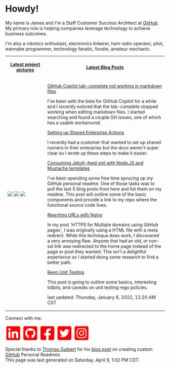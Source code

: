 # Howdy!

<p>My name is James and I'm a Staff Customer Success Architect at <a href="https://github.com">GitHub</a>. My primary role is helping companies leverage technology to achieve business outcomes.</p>
<p>I'm also a robotics enthusiast, electronics tinkerer, ham radio operator, pilot, wannabe programmer, technology fanatic, foodie, amateur mechanic.</p>

<table>
    <tr>
        <th width="25%">
            <p><a href="https://www.instagram.com/jamesmassardo/">Latest project pictures</a></p>
        </th>
        <th>
            <p><a href="https://dxrf.com/blog/">Latest Blog Posts</a></p>
        </th>
    </tr>
    <tr>
        <td>
            <p><img width="200" src="https:&#x2F;&#x2F;cdn1.picuki.com&#x2F;hosted-by-instagram&#x2F;q&#x3D;0exhNuNYnjBcaS3SYdxKjf8K2fRyWgxSZ60STLepjSVmIR1vLHOapZA0mpCj4yRwKwVlASuRYz1n44IpVVtYAz18OUfWQLaKSzpd5qqcUurN1DFl9pBmnbg0JXMYYneq%7C%7C8IoUgmYdSgIGaYDG7uo+qhT5aGuO1lQpTb9d7JGmC4E5ZObS6olhMF4pJ2Jg3Tt%7C%7C9kiJzJE5m4vMAQkpdyJ52tEX%7C%7CD+O8BnsaBwVLYBxMQK5qnRlSaHEmw+Jj8uQnagtIj+kOYA2By%7C%7CWgYJyVGFXp08DnQhl2+BmTF3poJzrIyhDKFe4fEqn4PPaCs9TCpuoxkzsba7k3Pgb0KI%7C%7CmJzhWPQwO7mP6pgqZ2tdaOidO+w2x7QSeL8PJ5IC0k8AtCbZlfRLsakDPkNp6V3P+53%7C%7C06QxACCWJrRxR9CA3NFhmndXscnFK%7C%7CKkumb%7C%7CHTvkTSK%7C%7CVA5lsrjKA&#x3D;&#x3D;" /> <img width="200" src="https:&#x2F;&#x2F;cdn1.picuki.com&#x2F;hosted-by-instagram&#x2F;q&#x3D;0exhNuNYnjBcaS3SYdxKjf8K2fRyWgxSZ60STLepjSVmIR1vLHOapZA0mpCj4yRwKwVlASuRYz1n44wuVltTDD17PkbXSLCNTjxR6aiZVu7N1jVv85FnnLc3LHQZZXGt9cslVQmYdSgIGaYDG7uo+qhT5aGuO1lQpTb9d7JGmC4E5ZObS6olhMF4pJ2Jg3Tt%7C%7C9kiJzJE5m4vMAQkpdyJ52tEX%7C%7CD+O8BnsaBwVLYBxMQK5qnRlSaHEmw+Jj8uQnagtIj+kOYA2DPhcxwe2TipYIQWDnRH0FSfvR13t4gj1aSAMok99PkakIH2bSAEXG428Fk61pu1ynOdV0Gdhm1L9G7bmurjVt1yrIzyP+Ouds3E9ivqe5OIF65KSkxdTa7if3HGEPadKfkfmY4SSqobhAbtoiT7S7734wB4AGgdgTKNVME&#x3D;" /> <img width="200" src="https:&#x2F;&#x2F;cdn1.picuki.com&#x2F;hosted-by-instagram&#x2F;q&#x3D;0exhNuNYnjBcaS3SYdxKjf8K2fRyWgxSZ60STLepjSVmIR1vLHOapZA0mpCj4yRwKwVlASuRYz1n44MiWFVZDz15NUzWT72OSj5R7KiZUejN0jVm85Jokr4yL3AXZHCo98UoUQmYdSgIGaYDG7uo%7C%7Ce4R5vvwbTUHri2TN7ZKyQlWotfpUrJy9ZRzt52U1h+189JldAJZ+jtvdBFundPZlTIeAefzPcBgoK9jC7sLi5RIuqHtnyuxH34+emlsFj3RuYTM2dENhhzrdSFlqjHyAZY1LHMRiVbmuB4065sjuY6NZqBM4bNt5%7C%7CPWeyATUTFPrhdWvKeFmDHjS3iNknlBhWXXz+6QUPgi9rj3B9K8dPqvzyLCM+aTQP1DVSdfUMP3Z2CMePnjV94BpaoYLcdohBOF31SYRojV4xshKxZ52xi4O7FyFda7wf%7C%7C92mfhxDKL%7C%7CVFpxZSZX5ULjmFT8fqe4AImLn7AA5Ac" /></p>
        </td>
        <td>
    
<p>
<a href="https:&#x2F;&#x2F;dxrf.com&#x2F;blog&#x2F;2021&#x2F;09&#x2F;28&#x2F;gh-copilot-markdown-all-in-one-extension">GitHub Copilot tab-complete not working in markdown files</a> 
</p>
<p>I&#39;ve been with the beta for GitHub Copilot for a while and I recently noticed that the tab-complete stopped working when editing markdown files. I started searching and found a couple GH issues, one of which has a usable workaround.</p>

<p>
<a href="https:&#x2F;&#x2F;dxrf.com&#x2F;blog&#x2F;2021&#x2F;09&#x2F;28&#x2F;setting-up-enterprise-runners">Setting up Shared Enterprise Actions</a> 
</p>
<p>I recently had a customer that wanted to set up shared runners in their enterprise but the docs weren&#39;t super clear so I wrote up these steps to make it easier.</p>

<p>
<a href="https:&#x2F;&#x2F;dxrf.com&#x2F;blog&#x2F;2021&#x2F;09&#x2F;10&#x2F;mustache-and-jekyllfeed">Consuming Jekyll-feed xml with Node.JS and Mustache templates</a> 
</p>
<p>I&#39;ve been spending some free time sprucing up my GitHub personal readme. One of those tasks was to pull the last 5 blog posts from here and list them on my readme. This post will outline some of the basic components and provide a link to my repo where the functional source code lives.</p>

<p>
<a href="https:&#x2F;&#x2F;dxrf.com&#x2F;blog&#x2F;2021&#x2F;03&#x2F;16&#x2F;nginx-url-rewrites">Rewriting URLs with Nginx</a> 
</p>
<p>In my post &#39;HTTPS for Multiple domains using GitHub pages&#39;, I was originally using a HTML file with a meta redirect. While this technique does work, I discovered a very annoying flaw. Anyone that had an old, or non-ssl link was redirected to the home page instead of the page or post they wanted. This isn&#39;t a delightful experience so I started doing some research to find a better path.</p>

<p>
<a href="https:&#x2F;&#x2F;dxrf.com&#x2F;blog&#x2F;2021&#x2F;02&#x2F;23&#x2F;rego-unit-testing">Rego Unit Testing</a> 
</p>
<p>This post is going to outline some basics, interesting tidbits, and caveats on unit testing rego policies.</p>

<p>last updated: Thursday, January 6, 2022, 11:20 AM CST</p>
</td>
</tr>
</table>

<p> Connect with me: 

[![LinkedIn](assets/linkedin.svg)](https://www.linkedin.com/in/james-massardo/)
[![GitHub](assets/github.svg)](https://github.com/jmassardo)
[![Facebook](assets/facebook.svg)](https://www.facebook.com/james.massardo)
[![Twitter](assets/twitter.svg)](https://twitter.com/jamesmassardo)
[![Instagram](assets/instagram.svg)](https://www.instagram.com/jamesmassardo/)
</p>

<p>Special thanks to <a href='https://github.com/thmsgbrt'>Thomas Guibert</a> for his <a href="https://medium.com/swlh/how-to-create-a-self-updating-readme-md-for-your-github-profile-f8b05744ca91">blog post</a> on creating custom <a href="https://github.com">GitHub</a> Personal Readmes. <br/>
This page was last generated on Saturday, April 9, 1:02 PM CDT.</p>
